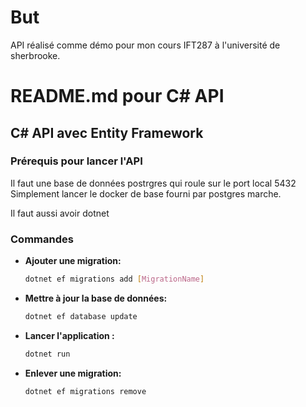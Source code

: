 # But
API réalisé comme démo pour mon cours IFT287 à l'université de sherbrooke.

# README.md pour C# API

## C# API avec Entity Framework

### Prérequis pour lancer l'API

Il faut une base de données postrgres qui roule sur le port local 5432
Simplement lancer le docker de base fourni par postgres marche.

Il faut aussi avoir dotnet 

### Commandes 

- **Ajouter une migration:**
  ```bash
  dotnet ef migrations add [MigrationName]
  ```

- **Mettre à jour la base de données:**
  ```bash
  dotnet ef database update
  ```

- **Lancer l'application :**
  ```bash
  dotnet run
  ```

- **Enlever une migration:**
  ```bash
  dotnet ef migrations remove
  ```


